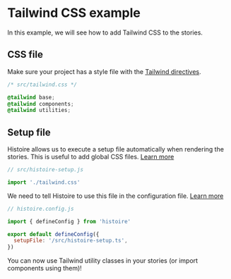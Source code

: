# Tailwind CSS example

In this example, we will see how to add Tailwind CSS to the stories.

## CSS file

Make sure your project has a style file with the [Tailwind directives](https://tailwindcss.com/docs/functions-and-directives#tailwind).

```css
/* src/tailwind.css */

@tailwind base;
@tailwind components;
@tailwind utilities;
```

## Setup file

Histoire allows us to execute a setup file automatically when rendering the stories. This is useful to add global CSS files. [Learn more](../guide/config.md#global-js-and-css)

```js
// src/histoire-setup.js

import './tailwind.css'
```

We need to tell Histoire to use this file in the configuration file. [Learn more](../reference/config.md#setupfile)

```js
// histoire.config.js

import { defineConfig } from 'histoire'

export default defineConfig({
  setupFile: '/src/histoire-setup.ts',
})
```

You can now use Tailwind utility classes in your stories (or import components using them)!
